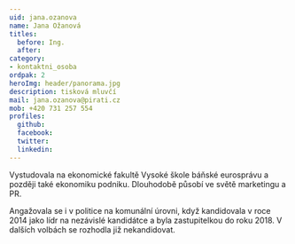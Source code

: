 ```yaml
---
uid: jana.ozanova
name: Jana Ožanová
titles:
  before: Ing.
  after:
category:
- kontaktni_osoba
ordpak: 2
heroImg: header/panorama.jpg
description: tisková mluvčí
mail: jana.ozanova@pirati.cz
mob: +420 731 257 554
profiles:
  github:
  facebook:				
  twitter:
  linkedin:
---
```


Vystudovala na ekonomické fakultě Vysoké škole báňské eurosprávu a později také ekonomiku podniku. Dlouhodobě působí ve světě marketingu a PR.

Angažovala se i v politice na komunální úrovni, když kandidovala v roce 2014 jako lídr na nezávislé kandidátce a byla zastupitelkou do roku 2018. V dalších volbách se rozhodla již nekandidovat.
